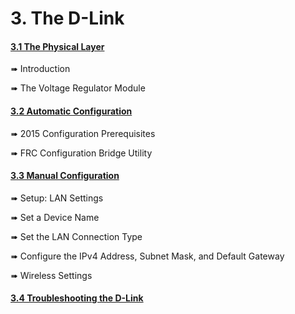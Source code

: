 # 3. The D-Link

#### [3.1 The Physical Layer](the_physical_layer.md)
➠ Introduction

➠ The Voltage Regulator Module

#### [3.2 Automatic Configuration](automatic_configuration.md)
➠ 2015 Configuration Prerequisites

➠ FRC Configuration Bridge Utility

#### [3.3 Manual Configuration](manual_configuration.md)
➠ Setup: LAN Settings

➠ Set a Device Name

➠ Set the LAN Connection Type

➠ Configure the IPv4 Address, Subnet Mask, and Default Gateway

➠ Wireless Settings

#### [3.4 Troubleshooting the D-Link](troubleshooting_the_d-link.md)
